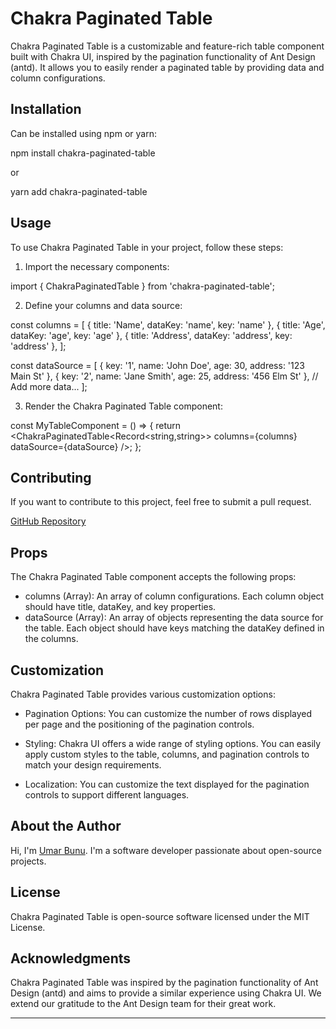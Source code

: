 # Chakra Paginated Table

Chakra Paginated Table is a customizable and feature-rich table component built with Chakra UI, inspired by the pagination functionality of Ant Design (antd). It allows you to easily render a paginated table by providing data and column configurations.

## Installation

Can be installed using npm or yarn:

npm install chakra-paginated-table

or

yarn add chakra-paginated-table

## Usage

To use Chakra Paginated Table in your project, follow these steps:

1. Import the necessary components:

import { ChakraPaginatedTable } from 'chakra-paginated-table';

2. Define your columns and data source:

const columns = [
{ title: 'Name', dataKey: 'name', key: 'name' },
{ title: 'Age', dataKey: 'age', key: 'age' },
{ title: 'Address', dataKey: 'address', key: 'address' },
];

const dataSource = [
{ key: '1', name: 'John Doe', age: 30, address: '123 Main St' },
{ key: '2', name: 'Jane Smith', age: 25, address: '456 Elm St' },
// Add more data...
];

3. Render the Chakra Paginated Table component:

const MyTableComponent = () => {
return <ChakraPaginatedTable<Record<string,string>> columns={columns} dataSource={dataSource} />;
};

## Contributing

If you want to contribute to this project, feel free to submit a pull request.

[GitHub Repository](https://github.com/umar-bunu/chakra-ui-paginatated-table)

## Props

The Chakra Paginated Table component accepts the following props:

- columns (Array): An array of column configurations. Each column object should have title, dataKey, and key properties.
- dataSource (Array): An array of objects representing the data source for the table. Each object should have keys matching the dataKey defined in the columns.

## Customization

Chakra Paginated Table provides various customization options:

- Pagination Options: You can customize the number of rows displayed per page and the positioning of the pagination controls.

- Styling: Chakra UI offers a wide range of styling options. You can easily apply custom styles to the table, columns, and pagination controls to match your design requirements.

- Localization: You can customize the text displayed for the pagination controls to support different languages.

## About the Author

Hi, I'm [Umar Bunu](https://github.com/umar-bunu). I'm a software developer passionate about open-source projects.

## License

Chakra Paginated Table is open-source software licensed under the MIT License.

## Acknowledgments

Chakra Paginated Table was inspired by the pagination functionality of Ant Design (antd) and aims to provide a similar experience using Chakra UI. We extend our gratitude to the Ant Design team for their great work.

---
